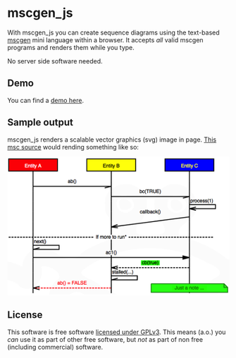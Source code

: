 mscgen_js
=========

With mscgen_js you can create sequence diagrams using the
text-based [mscgen][1] mini language within a browser. 
It accepts *all* valid mscgen programs and renders them while you
type.

No server side software needed.

Demo
----
You can find a [demo here][2].

Sample output
-------------
mscgen_js renders a scalable vector graphics (svg) image in page. 
[This msc source][4] would rending something like so:

![a sample sequence chart](test/readme.png) 


License
-------
This software is free software [licensed under GPLv3][3]. This means (a.o.) you _can_ use
it as part of other free software, but _not_ as part of non free (including commercial)
software.

[1]: http://www.mcternan.me.uk/mscgen/index.html
[2]: http://home.kpn.nl/chromx/mscgen_js/index.html
[3]: license.md
[4]: test/readme.msc
